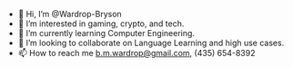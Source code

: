 - 👋 Hi, I’m @Wardrop-Bryson
- 👀 I’m interested in gaming, crypto, and tech.
- 🌱 I’m currently learning Computer Engineering.
- 💞️ I’m looking to collaborate on Language Learning and high use cases.
- 📫 How to reach me b.m.wardrop@gmail.com, (435) 654-8392

<!---
Wardrop-Bryson/Wardrop-Bryson is a ✨ special ✨ repository because its `README.md` (this file) appears on your GitHub profile.
You can click the Preview link to take a look at your changes.
--->
